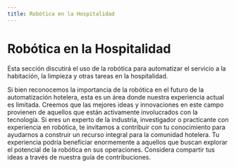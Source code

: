 ```yaml
---
title: Robótica en la Hospitalidad
---
```


# Robótica en la Hospitalidad

Esta sección discutirá el uso de la robótica para automatizar el servicio a la habitación, la limpieza y otras tareas en la hospitalidad.

Si bien reconocemos la importancia de la robótica en el futuro de la automatización hotelera, esta es un área donde nuestra experiencia actual es limitada. Creemos que las mejores ideas y innovaciones en este campo provienen de aquellos que están activamente involucrados con la tecnología. Si eres un experto de la industria, investigador o practicante con experiencia en robótica, te invitamos a contribuir con tu conocimiento para ayudarnos a construir un recurso integral para la comunidad hotelera. Tu experiencia podría beneficiar enormemente a aquellos que buscan explorar el potencial de la robótica en sus operaciones. Considera compartir tus ideas a través de nuestra guía de contribuciones.
